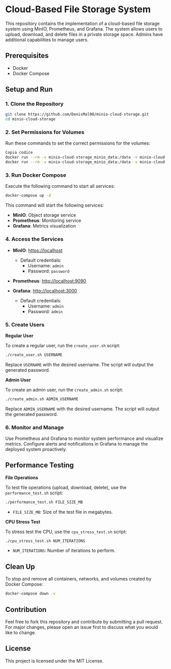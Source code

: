 
# Cloud-Based File Storage System

This repository contains the implementation of a cloud-based file storage system using MinIO, Prometheus, and Grafana. The system allows users to upload, download, and delete files in a private storage space. Admins have additional capabilities to manage users.

## Prerequisites

- Docker
- Docker Compose

## Setup and Run

### 1. Clone the Repository

```bash
git clone https://github.com/DenisMal00/minio-cloud-storage.git
cd minio-cloud-storage
```
### 2. Set Permissions for Volumes
Run these commands to set the correct permissions for the volumes:

```bash
Copia codice
docker run --rm -v minio-cloud-storage_minio_data:/data -v minio-cloud-storage_minio_certs:/certs alpine ls -ld /data /certs
docker run --rm -v minio-cloud-storage_minio_data:/data -v minio-cloud-storage_minio_certs:/certs alpine sh -c "chown -R 1000:1000 /data /certs && chmod -R u+rw /data /certs"
```

### 3. Run Docker Compose

Execute the following command to start all services:

```bash
docker-compose up -d
```

This command will start the following services:
- **MinIO**: Object storage service
- **Prometheus**: Monitoring service
- **Grafana**: Metrics visualization

### 4. Access the Services

- **MinIO**: [https://localhost](https://localhost)
  - Default credentials:
    - Username: `admin`
    - Password: `password`

- **Prometheus**: [http://localhost:9090](http://localhost:9090)

- **Grafana**: [http://localhost:3000](http://localhost:3000)
  - Default credentials:
    - Username: `admin`
    - Password: `admin`

### 5. Create Users

**Regular User**

To create a regular user, run the `create_user.sh` script:

```bash
./create_user.sh USERNAME
```

Replace `USERNAME` with the desired username. The script will output the generated password.

**Admin User**

To create an admin user, run the `create_admin.sh` script:

```bash
./create_admin.sh ADMIN_USERNAME
```

Replace `ADMIN_USERNAME` with the desired username. The script will output the generated password.

### 6. Monitor and Manage

Use Prometheus and Grafana to monitor system performance and visualize metrics. Configure alerts and notifications in Grafana to manage the deployed system proactively.

## Performance Testing

**File Operations**

To test file operations (upload, download, delete), use the `performance_test.sh` script:

```bash
./performance_test.sh FILE_SIZE_MB
```

- `FILE_SIZE_MB`: Size of the test file in megabytes.

**CPU Stress Test**

To stress test the CPU, use the `cpu_stress_test.sh` script:

```bash
./cpu_stress_test.sh NUM_ITERATIONS
```
- `NUM_ITERATIONS`: Number of iterations to perform.

## Clean Up

To stop and remove all containers, networks, and volumes created by Docker Compose:

```bash
docker-compose down -v
```

## Contribution

Feel free to fork this repository and contribute by submitting a pull request. For major changes, please open an issue first to discuss what you would like to change.

## License

This project is licensed under the MIT License.
